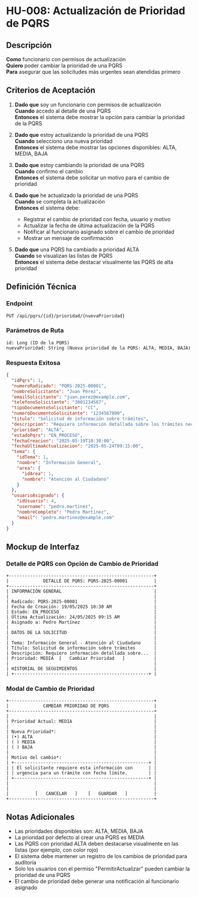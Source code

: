# HU-008: Actualización de Prioridad de PQRS

## Descripción
**Como** funcionario con permisos de actualización  
**Quiero** poder cambiar la prioridad de una PQRS  
**Para** asegurar que las solicitudes más urgentes sean atendidas primero

## Criterios de Aceptación

1. **Dado que** soy un funcionario con permisos de actualización  
   **Cuando** accedo al detalle de una PQRS  
   **Entonces** el sistema debe mostrar la opción para cambiar la prioridad de la PQRS

2. **Dado que** estoy actualizando la prioridad de una PQRS  
   **Cuando** selecciono una nueva prioridad  
   **Entonces** el sistema debe mostrar las opciones disponibles: ALTA, MEDIA, BAJA

3. **Dado que** estoy cambiando la prioridad de una PQRS  
   **Cuando** confirmo el cambio  
   **Entonces** el sistema debe solicitar un motivo para el cambio de prioridad

4. **Dado que** he actualizado la prioridad de una PQRS  
   **Cuando** se completa la actualización  
   **Entonces** el sistema debe:
   - Registrar el cambio de prioridad con fecha, usuario y motivo
   - Actualizar la fecha de última actualización de la PQRS
   - Notificar al funcionario asignado sobre el cambio de prioridad
   - Mostrar un mensaje de confirmación

5. **Dado que** una PQRS ha cambiado a prioridad ALTA  
   **Cuando** se visualizan las listas de PQRS  
   **Entonces** el sistema debe destacar visualmente las PQRS de alta prioridad

## Definición Técnica

### Endpoint
```
PUT /api/pqrs/{id}/prioridad/{nuevaPrioridad}
```

### Parámetros de Ruta
```
id: Long (ID de la PQRS)
nuevaPrioridad: String (Nueva prioridad de la PQRS: ALTA, MEDIA, BAJA)
```

### Respuesta Exitosa
```json
{
  "idPqrs": 1,
  "numeroRadicado": "PQRS-2025-00001",
  "nombreSolicitante": "Juan Pérez",
  "emailSolicitante": "juan.perez@example.com",
  "telefonoSolicitante": "3001234567",
  "tipoDocumentoSolicitante": "CC",
  "numeroDocumentoSolicitante": "1234567890",
  "titulo": "Solicitud de información sobre trámites",
  "descripcion": "Requiero información detallada sobre los trámites necesarios para...",
  "prioridad": "ALTA",
  "estadoPqrs": "EN_PROCESO",
  "fechaCreacion": "2025-05-19T10:30:00",
  "fechaUltimaActualizacion": "2025-05-24T09:15:00",
  "tema": {
    "idTema": 1,
    "nombre": "Información General",
    "area": {
      "idArea": 1,
      "nombre": "Atención al Ciudadano"
    }
  },
  "usuarioAsignado": {
    "idUsuario": 4,
    "username": "pedro.martinez",
    "nombreCompleto": "Pedro Martínez",
    "email": "pedro.martinez@example.com"
  }
}
```

## Mockup de Interfaz

### Detalle de PQRS con Opción de Cambio de Prioridad
```
+-------------------------------------------------------+
|             DETALLE DE PQRS: PQRS-2025-00001          |
+-------------------------------------------------------+
| INFORMACIÓN GENERAL                                   |
|                                                       |
| Radicado: PQRS-2025-00001                             |
| Fecha de Creación: 19/05/2025 10:30 AM                |
| Estado: EN_PROCESO                                    |
| Última Actualización: 24/05/2025 09:15 AM             |
| Asignado a: Pedro Martínez                            |
|                                                       |
| DATOS DE LA SOLICITUD                                 |
|                                                       |
| Tema: Información General - Atención al Ciudadano     |
| Título: Solicitud de información sobre trámites       |
| Descripción: Requiero información detallada sobre...  |
| Prioridad: MEDIA  [   Cambiar Prioridad   ]           |
|                                                       |
| HISTORIAL DE SEGUIMIENTOS                             |
| +---------------------------------------------------+ |
```

### Modal de Cambio de Prioridad
```
+-------------------------------------------------------+
|             CAMBIAR PRIORIDAD DE PQRS                 |
+-------------------------------------------------------+
|                                                       |
| Prioridad Actual: MEDIA                               |
|                                                       |
| Nueva Prioridad*:                                     |
| (•) ALTA                                              |
| ( ) MEDIA                                             |
| ( ) BAJA                                              |
|                                                       |
| Motivo del cambio*:                                   |
| +---------------------------------------------------+ |
| | El solicitante requiere esta información con      | |
| | urgencia para un trámite con fecha límite.        | |
| +---------------------------------------------------+ |
|                                                       |
|                                                       |
|          [   CANCELAR   ]    [   GUARDAR   ]          |
+-------------------------------------------------------+
```

## Notas Adicionales
- Las prioridades disponibles son: ALTA, MEDIA, BAJA
- La prioridad por defecto al crear una PQRS es MEDIA
- Las PQRS con prioridad ALTA deben destacarse visualmente en las listas (por ejemplo, con color rojo)
- El sistema debe mantener un registro de los cambios de prioridad para auditoría
- Solo los usuarios con el permiso "PermitirActualizar" pueden cambiar la prioridad de una PQRS
- El cambio de prioridad debe generar una notificación al funcionario asignado
